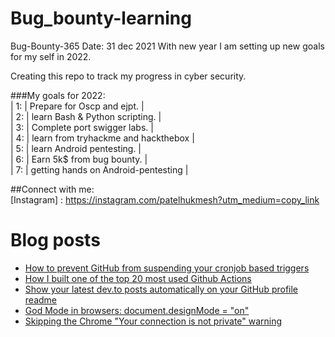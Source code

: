 # Bug_bounty-learning
Bug-Bounty-365
Date: 31 dec 2021
With new year I am setting up new goals for my self in 2022.

Creating this repo to track my progress in cyber security.<br/>

###My goals for 2022:<br/>
      |  1: | Prepare for Oscp and ejpt.             | <br/>
      |  2: | learn Bash & Python scripting.         |  <br/>
      |  3: | Complete port swigger labs.            | <br/>
      |  4: | learn from tryhackme and hackthebox    |  <br/>
      |  5: | learn Android pentesting.              |  <br/>
      |  6: | Earn 5k$ from bug bounty.              |  <br/>
      |  7: |  getting hands on Android-pentesting   |<br/>

##Connect with me: <br/>
[Instagram] : https://instagram.com/patelhukmesh?utm_medium=copy_link


# Blog posts
<!-- BLOG-POST-LIST:START -->
- [How to prevent GitHub from suspending your cronjob based triggers](https://dev.to/gautamkrishnar/how-to-prevent-github-from-suspending-your-cronjob-based-triggers-knf)
- [How I built one of the top 20 most used Github Actions](https://www.gautamkrishnar.com/how-i-built-one-of-the-top-20-most-used-github-actions/)
- [Show your latest dev.to posts automatically on your GitHub profile readme](https://dev.to/gautamkrishnar/show-your-latest-dev-to-posts-automatically-in-your-github-profile-readme-3nk8)
- [God Mode in browsers: document.designMode = &quot;on&quot;](https://dev.to/gautamkrishnar/god-mode-in-browsers-document-designmode-on-2pmo)
- [Skipping the Chrome &quot;Your connection is not private&quot; warning](https://dev.to/gautamkrishnar/quickbits-1-skipping-the-chrome-your-connection-is-not-private-warning-4kp1)
<!-- BLOG-POST-LIST:END -->



